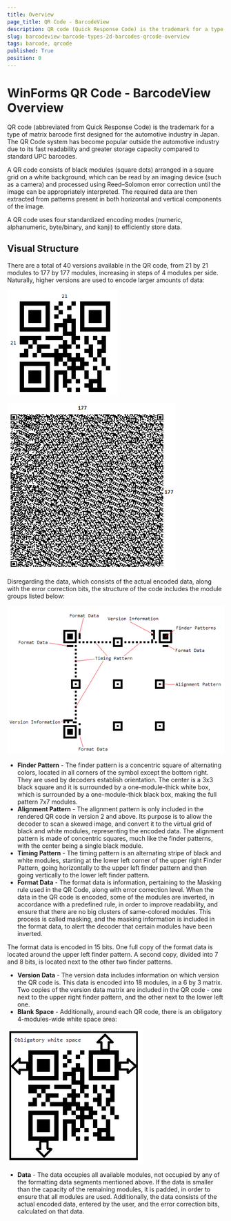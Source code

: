 ```yaml
---
title: Overview
page_title: QR Code - BarcodeView
description: QR code (Quick Response Code) is the trademark for a type of matrix barcode.
slug: barcodeview-barcode-types-2d-barcodes-qrcode-overview 
tags: barcode, qrcode
published: True
position: 0 
---
```


# WinForms QR Code - BarcodeView Overview

QR code (abbreviated from Quick Response Code) is the trademark for a type of matrix barcode first designed for the automotive industry in Japan. The QR Code system has become popular outside the automotive industry due to its fast readability and greater storage capacity compared to standard UPC barcodes.

A QR code consists of black modules (square dots) arranged in a square grid on a white background, which can be read by an imaging device (such as a camera) and processed using Reed–Solomon error correction until the image can be appropriately interpreted. The required data are then extracted from patterns present in both horizontal and vertical components of the image.

A QR code uses four standardized encoding modes (numeric, alphanumeric, byte/binary, and kanji) to efficiently store data.

## Visual Structure

There are a total of 40 versions available in the QR code, from 21 by 21 modules to 177 by 177 modules, increasing in steps of 4 modules per side. Naturally, higher versions are used to encode larger amounts of data:

![WinForms RadBarcodeView QR Code 21 to 21](images/barcode-2d-barcodes-qrcode-overview001.png)

![WinForms RadBarcodeView QR Code 177 to 177](images/barcode-2d-barcodes-qrcode-overview002.png)

Disregarding the data, which consists of the actual encoded data, along with the error correction bits, the structure of the code includes the module groups listed below:

![WinForms RadBarcodeView QR Visual Structure](images/barcode-2d-barcodes-qrcode-overview003.png)

* **Finder Pattern** - The finder pattern is a concentric square of alternating colors, located in all corners of the symbol except the bottom right. They are used by decoders establish orientation. The center is a 3x3 black square and it is surrounded by a one-module-thick white box, which is surrounded by a one-module-thick black box, making the full pattern 7x7 modules.
* **Alignment Pattern** - The alignment pattern is only included in the rendered QR code in version 2 and above. Its purpose is to allow the decoder to scan a skewed image, and convert it to the virtual grid of black and white modules, representing the encoded data. The alignment pattern is made of concentric squares, much like the finder patterns, with the center being a single black module.
* **Timing Pattern** - The timing pattern is an alternating stripe of black and white modules, starting at the lower left corner of the upper right Finder Pattern, going horizontally to the upper left finder pattern and then going vertically to the lower left finder pattern.
* **Format Data** - The format data is information, pertaining to the Masking rule used in the QR Code, along with error correction level. When the data in the QR code is encoded, some of the modules are inverted, in accordance with a predefined rule, in order to improve readability, and ensure that there are no big clusters of same-colored modules. This process is called masking, and the masking information is included in the format data, to alert the decoder that certain modules have been inverted.

The format data is encoded in 15 bits. One full copy of the format data is located around the upper left finder pattern. A second copy, divided into 7 and 8 bits, is located next to the other two finder patterns.
* **Version Data** - The version data includes information on which version the QR code is. This data is encoded into 18 modules, in a 6 by 3 matrix. Two copies of the version data matrix are included in the QR code - one next to the upper right finder pattern, and the other next to the lower left one.
* **Blank Space** - Additionally, around each QR code, there is an obligatory 4-modules-wide white space area:

![WinForms RadBarcodeView QR Code Blank Space](images/barcode-2d-barcodes-qrcode-overview004.png)

* **Data** - The data occupies all available modules, not occupied by any of the formatting data segments mentioned above. If the data is smaller than the capacity of the remaining modules, it is padded, in order to ensure that all modules are used. Additionally, the data consists of the actual encoded data, entered by the user, and the error correction bits, calculated on that data.

